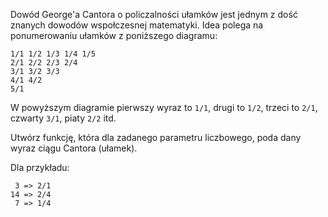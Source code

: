 Dowód George'a Cantora o policzalności ułamków jest jednym z dość znanych
dowodów wspołczesnej matematyki. Idea polega na ponumerowaniu ułamków z
poniższego diagramu:

    1/1 1/2 1/3 1/4 1/5
    2/1 2/2 2/3 2/4
    3/1 3/2 3/3
    4/1 4/2
    5/1

W powyższym diagramie pierwszy wyraz to 
`1/1`, drugi to `1/2`, trzeci to `2/1`,
czwarty `3/1`, piaty `2/2` itd.

Utwórz funkcję, która dla zadanego parametru liczbowego, poda dany wyraz ciągu Cantora (ułamek).

Dla przykładu:

     3 => 2/1
    14 => 2/4
     7 => 1/4

